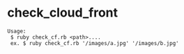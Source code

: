 check_cloud_front
=================

```
Usage:
 $ ruby check_cf.rb <path>....
 ex. $ ruby check_cf.rb '/images/a.jpg' '/images/b.jpg'
```
